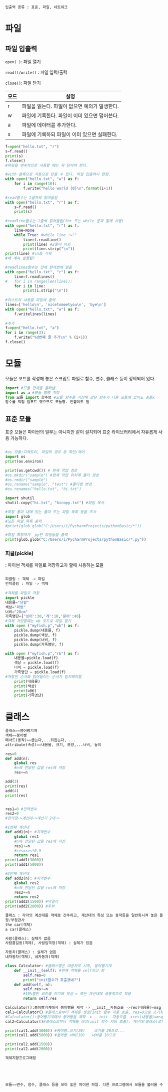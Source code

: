 



```
입출력 종류 : 표준, 파일, 네트워크
```



# 파일



## 파일 입출력

`open( )`: 파일 열기

`read()/write()` : 파일 입력/출력

`close()`: 파일 닫기

| 모드 | 설명                                          |
| ---- | --------------------------------------------- |
| r    | 파일을 읽는다. 파일이 없으면 예외가 발생한다. |
| w    | 파일에 기록한다. 파일이 이미 있으면 덮어쓴다. |
| a    | 파일에 데이터를 추가한다.                     |
| x    | 파일에 기록하되 파일이 이미 있으면 실패한다.  |



```python
f=open("hello.txt", "r")
s=f.read()
print(s)
f.close()
#파일을 연속적으로 사용할 때는 꼭 닫아야 한다.

#with 블록으로 자동으로 닫을 수 있다. 파일 입출력시 편함.
with open("hello.txt", "w") as f:
	for i in range(10):
		f.write("hello world {0}\n".format(i+1))
        
#read함수는 1글자씩 읽어들임        
with open("hello.txt", "r") as f:
    s=f.read() 
    print(s)
    
#readline함수는 1줄씩 읽어들임(for 또는 while 문과 함께 사용)   
with open("hello.txt", "r") as f:
    line=None
    while True: #while line !=""
        line=f.readline() 
        print(line) #2줄이 바뀜
        print(line.strip("\n")) 
print(line) #\n을 삭제
#왜 계속 실행됨?

#readlines함수는 전체 한꺼번에 읽음
with open("hello.txt", "r") as f:
    line=f.readlines()
#   for i in range(len(line)):
    for i in line:
        print(i.strip("\n"))
        
#리스트의 내용을 파일에 출력
lines=['hello\n', 'nicetomeetyou\n', 'bye\n']
with open("hello.txt", "w") as f:
    f.writelines(lines)
    
#추가
f=open("hello.txt", "a")
for i in range(3):
    f.write("%d번째 줄 추가\n" % (i+1))
f.close()
```



# 모듈

모듈은 코드를 작성해 놓은 스크립트 파일로 함수, 변수, 클래스 등이 정의되어 있다. 

```python
import #모듈 전체를 불러냄
import as a #모듈 별명 지정
from 모듈 import 함수명 #모듈 함수를 지정해 같은 함수가 다른 모듈에 있어도 충돌x
함수를 직접 임포트 했으므로 모듈명. 안붙여도 됨
```



## 표준 모듈

표준 모듈은 파이썬의 일부는 아니지만 같이 설치되어 표준 라이브러리에서 자유롭게 사용 가능하다.

```python

#os 모듈:디렉토리, 파일의 경로 등 확인/제어
import os
print(os.environ)

print(os.getcwd()) # 현재 작업 경로
#os.mkdir("sample") #현재 작업 위치에 폴더 생성
#os.rmdir("sample")
#os.rename("sample", "test") #폴더명 변경
#os.renames("hello.txt", "hi.txt")

import shutil
shutil.copy("hi.txt", "hicopy.txt") #파일 복사

#특정 폴더 내에 있는 폴더 또는 파일 목록 등을 조사
import glob
#모든 파일 목록 출력
#print(glob.glob("C:/Users/i/PycharmProjects/pythonBasic/*"))

#파일 확장자가  py인 파일들을 출력
print(glob.glob("C:/Users/i/PycharmProjects/pythonBasic/*.py"))

```



### 피클(pickle) 

 : 파이썬 객체를 파일로 저장하고자 할때 사용하는 모듈

```python

피클링 : 객체 -> 파일
언피클링 : 파일 -> 객체
    
#객체를 파일로 저장
import pickle
내용물="단팥"
색상="파랑"
너비="20cm"
가족명단={'잉어':30,'게':10,'문어':40}
#객체 저장할때는 wb 모드로 파일 열기
with open ("myfish.p","wb") as f:
    pickle.dump(내용물, f)
    pickle.dump(색상, f)
    pickle.dump(너비, f)
    pickle.dump(가족명단, f)

with open ("myfish.p","rb") as f:
    내용물=pickle.load(f)
    색상 = pickle.load(f)
    너비 = pickle.load(f)
    가족명단 = pickle.load(f)
#저장된 순서와 읽어들이는 순서가 일치해야함
    print(내용물)
    print(색상)
    print(너비)
    print(가족명단)

```



# 클래스



```python
클래스==붕어빵기계
객체==붕어빵
메서드(동작)==굽는다,...뒤집는다, ...
attribute(속성)==내용물, 크기, 모양,...너비, 높이

res=0
def add(n):
    global res
    #n에 전달된 값을 res에 저장
    res+=n

add(3)
print(res)
add(4)
print(res)


res1=0 #전역변수
res2=0
#편의점->계산대->계산기 2대->

#1번째 계산대
def add1(n): #지역변수
    global res1
    #n에 전달된 값을 res에 저장
    res1+=n
    #res=res*0.9
    return res1
print(add1(3000))
print(add1(5000))

#2번째 계산대
def add2(n): #지역변수
    global res2
    #n에 전달된 값을 res에 저장
    res2+=n
    return res2
print(add2(1500)) #막걸리
print(add2(2000)) #두부

클래스 : 각각의 계산대를 객체로 간주하고, 계산대의 특성 또는 동작등을 일반화시켜 놓은 틀
정/부정관사
the car(객체)
a car(클래스)

사람(클래스): 실체가 없음
사람홍길동(객체), 사람임꺽정(객체) : 실체가 있음

자동차(클래스) : 실체가 없음
내자동차(객체), 네자동차(객체)

class Calculator: #클래스명은 대문자로 시작, 붕어빵기계
    def __init__(self): #현재 객체를 self라고 함
        self.res=0
        print("init함수가 호출됐네?")
    def add(self, n):
        self.res+=n
        #10%할인 코드를 여기에 작성-> 모든 계산대에 공통적으로 적용
        return self.res

Calculator():붕어빵기계에서 붕어빵을 제작 -> __init__자동호출 ->res(내용물)=msg
cal1=Calculator() #클래스로부터 객체를 생성(init 함수 자동 호출, res=0으로 초기화). 계산대(클래스)로부터 계산대1(객체==cal1)을 생성
#Calculator():붕어빵기계에서 붕어빵을 제작 -> __init__자동호출 ->res(내용물)=msg
cal2=Calculator()#클래스로부터 객체를 생성(init 함수 자동 호출). 계산대(클래스)로부터 계산대2(객체==cal2)을 생성

print(cal1.add(3000)) #붕어빵.크기(20)    크기를 20으로...
print(cal1.add(5000)) #붕어빵.너비(10)   너비를 10으로

print(cal2.add(1500))
print(cal2.add(2000))

객체지향프로그래밍





모듈==변수, 함수, 클래스 등을 모아 놓은 파이썬 파일. 다른 프로그램에서 모듈을 불러올 수 있음
```